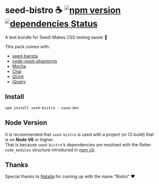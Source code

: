 # seed-bistro ☕️ [![npm version](https://badge.fury.io/js/seed-bistro.svg)](https://badge.fury.io/js/seed-bistro) [![dependencies Status](https://david-dm.org/helpscout/seed-bistro/status.svg)](https://david-dm.org/helpscout/seed-bistro)

A test bundle for Seed! Makes CSS testing easier 🎉

This pack comes with:
* [seed-barista](https://github.com/helpscout/seed-barista)
* [node-qunit-phantomjs](https://github.com/jonkemp/node-qunit-phantomjs)
* [Mocha](https://mochajs.org/)
* [Chai](http://chaijs.com/)
* [QUnit](https://qunitjs.com/)
* [jQuery](https://jquery.com/)


## Install
```
npm install seed-bistro --save-dev
```

## Node Version

It is recommended that `seed-bistro` is used with a project (or CI build) that is on **Node V6** or higher.<br>
That is because `seed-bistro`'s dependencies are resolved with the flatter `node_modules` structure introduced in [npm v3](https://docs.npmjs.com/how-npm-works/npm3).

## Thanks

Special thanks to [Natalia](https://twitter.com/RealNataliaT) for coming up with the name "Bistro" ❤️
